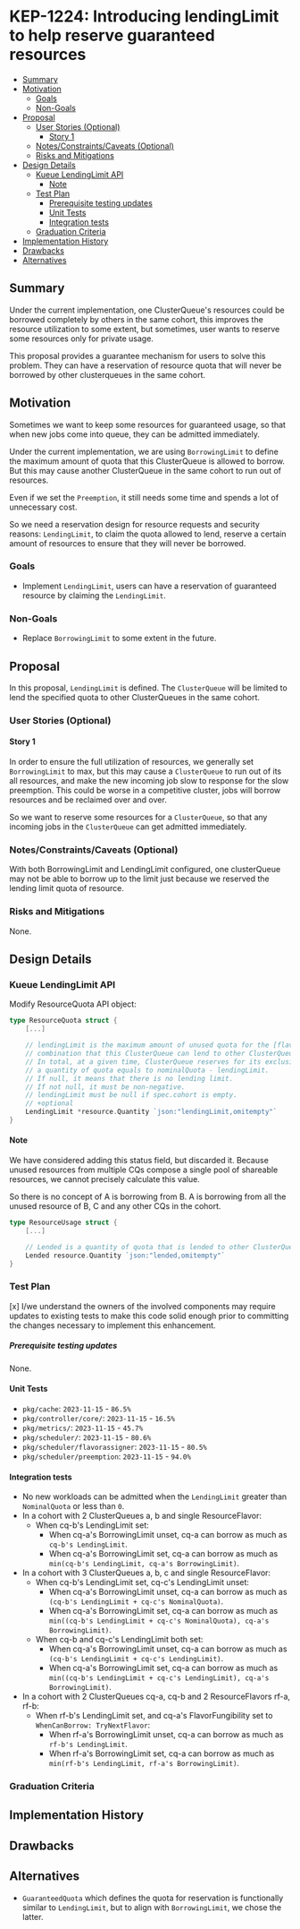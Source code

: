 # KEP-1224: Introducing lendingLimit to help reserve guaranteed resources

<!-- toc -->
- [Summary](#summary)
- [Motivation](#motivation)
  - [Goals](#goals)
  - [Non-Goals](#non-goals)
- [Proposal](#proposal)
  - [User Stories (Optional)](#user-stories-optional)
    - [Story 1](#story-1)
  - [Notes/Constraints/Caveats (Optional)](#notesconstraintscaveats-optional)
  - [Risks and Mitigations](#risks-and-mitigations)
- [Design Details](#design-details)
  - [Kueue LendingLimit API](#kueue-lendinglimit-api)
    - [Note](#note)
  - [Test Plan](#test-plan)
      - [Prerequisite testing updates](#prerequisite-testing-updates)
    - [Unit Tests](#unit-tests)
    - [Integration tests](#integration-tests)
  - [Graduation Criteria](#graduation-criteria)
- [Implementation History](#implementation-history)
- [Drawbacks](#drawbacks)
- [Alternatives](#alternatives)
  <!-- /toc -->

## Summary

Under the current implementation, one ClusterQueue's resources could be borrowed completely by others in the same cohort, this improves the resource utilization to some extent, but sometimes, user wants to reserve some resources only for private usage. 

This proposal provides a guarantee mechanism for users to solve this problem. They can have a reservation of resource quota that will never be borrowed by other clusterqueues in the same cohort.

## Motivation

Sometimes we want to keep some resources for guaranteed usage, so that when new jobs come into queue, they can be admitted immediately.

Under the current implementation, we are using `BorrowingLimit` to define the maximum amount of quota that this ClusterQueue is allowed to borrow. But this may cause another ClusterQueue in the same cohort to run out of resources.

Even if we set the `Preemption`, it still needs some time and spends a lot of unnecessary cost.

So we need a reservation design for resource requests and security reasons: `LendingLimit`, to claim the quota allowed to lend, reserve a certain amount of resources to ensure that they will never be borrowed.

### Goals

- Implement `LendingLimit`, users can have a reservation of guaranteed resource by claiming the `LendingLimit`.

### Non-Goals

- Replace `BorrowingLimit` to some extent in the future.

## Proposal

In this proposal, `LendingLimit` is defined. The `ClusterQueue` will be limited to lend the specified quota to other ClusterQueues in the same cohort.

### User Stories (Optional)

#### Story 1

In order to ensure the full utilization of resources, we generally set `BorrowingLimit` to max, but this may cause a `ClusterQueue` to run out of its all resources, and make the new incoming job slow to response for the slow preemption. This could be worse in a competitive cluster, jobs will borrow resources and be reclaimed over and over.

So we want to reserve some resources for a `ClusterQueue`, so that any incoming jobs in the  `ClusterQueue` can get admitted immediately.

### Notes/Constraints/Caveats (Optional)

With both BorrowingLimit and LendingLimit configured, one clusterQueue may not be able to borrow up to the limit just because we reserved the lending limit quota of resource.

### Risks and Mitigations

None.

## Design Details

### Kueue LendingLimit API

Modify ResourceQuota API object:

```go
type ResourceQuota struct {
	[...]

	// lendingLimit is the maximum amount of unused quota for the [flavor, resource]
	// combination that this ClusterQueue can lend to other ClusterQueues in the same cohort.
	// In total, at a given time, ClusterQueue reserves for its exclusive use
	// a quantity of quota equals to nominalQuota - lendingLimit.
	// If null, it means that there is no lending limit.
	// If not null, it must be non-negative.
	// lendingLimit must be null if spec.cohort is empty.
	// +optional
	LendingLimit *resource.Quantity `json:"lendingLimit,omitempty"`
}
```

#### Note

We have considered adding this status field, but discarded it. Because unused resources from multiple CQs compose a single pool of shareable resources, we cannot precisely calculate this value.

So there is no concept of A is borrowing from B. A is borrowing from all the unused resource of B, C and any other CQs in the cohort.

```go
type ResourceUsage struct {
	[...]

    // Lended is a quantity of quota that is lended to other ClusterQueues in the cohort.
    Lended resource.Quantity `json:"lended,omitempty"`
}
```

### Test Plan

[x] I/we understand the owners of the involved components may require updates to
existing tests to make this code solid enough prior to committing the changes necessary
to implement this enhancement.

##### Prerequisite testing updates

None.

#### Unit Tests

- `pkg/cache`: `2023-11-15` - `86.5%`
- `pkg/controller/core/`: `2023-11-15` - `16.5%`
- `pkg/metrics/`: `2023-11-15` - `45.7%`
- `pkg/scheduler/`: `2023-11-15` - `80.6%`
- `pkg/scheduler/flavorassigner`: `2023-11-15` - `80.5%`
- `pkg/scheduler/preemption`: `2023-11-15` - `94.0%`

#### Integration tests

<!--
Describe what tests will be added to ensure proper quality of the enhancement.

After the implementation PR is merged, add the names of the tests here.
-->

- No new workloads can be admitted when the `LendingLimit` greater than `NominalQuota` or less than `0`.
- In a cohort with 2 ClusterQueues a, b and single ResourceFlavor:
  - When cq-b's LendingLimit set:
    - When cq-a's BorrowingLimit unset, cq-a can borrow as much as `cq-b's LendingLimit`.
    - When cq-a's BorrowingLimit set, cq-a can borrow as much as `min(cq-b's LendingLimit, cq-a's BorrowingLimit)`.
- In a cohort with 3 ClusterQueues a, b, c and single ResourceFlavor:
  - When cq-b's LendingLimit set, cq-c's LendingLimit unset:
    - When cq-a's BorrowingLimit unset, cq-a can borrow as much as `(cq-b's LendingLimit + cq-c's NominalQuota)`.
    - When cq-a's BorrowingLimit set, cq-a can borrow as much as `min((cq-b's LendingLimit + cq-c's NominalQuota), cq-a's BorrowingLimit)`.
  - When cq-b and cq-c's LendingLimit both set:
    - When cq-a's BorrowingLimit unset, cq-a can borrow as much as `(cq-b's LendingLimit + cq-c's LendingLimit)`.
    - When cq-a's BorrowingLimit set, cq-a can borrow as much as `min((cq-b's LendingLimit + cq-c's LendingLimit), cq-a's BorrowingLimit)`.
- In a cohort with 2 ClusterQueues cq-a, cq-b and 2 ResourceFlavors rf-a, rf-b:
  - When rf-b's LendingLimit set, and cq-a's FlavorFungibility set to `WhenCanBorrow: TryNextFlavor`:
    - When rf-a's BorrowingLimit unset, cq-a can borrow as much as `rf-b's LendingLimit`.
    - When rf-a's BorrowingLimit set, cq-a can borrow as much as `min(rf-b's LendingLimit, rf-a's BorrowingLimit)`.

### Graduation Criteria

## Implementation History

## Drawbacks

## Alternatives

- `GuaranteedQuota` which defines the quota for reservation is functionally similar to `LendingLimit`, but to align with `BorrowingLimit`, we chose the latter.


